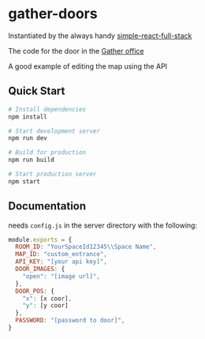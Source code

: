 # gather-doors

Instantiated by the always handy [simple-react-full-stack](https://github.com/crsandeep/simple-react-full-stack)

The code for the door in the [Gather office](https://staging.gather.town/app/oxrhEtb3sV7VutbQ/GatherOffice)

A good example of editing the map using the API

## Quick Start

```bash
# Install dependencies
npm install

# Start development server
npm run dev

# Build for production
npm run build

# Start production server
npm start
```

## Documentation

needs `config.js` in the server directory with the following:

```js
module.exports = {
  ROOM_ID: "YourSpaceId12345\\Space Name",
  MAP_ID: "custom_entrance",
  API_KEY: "[your api key]",
  DOOR_IMAGES: {
    "open": "[image url]",
  },
  DOOR_POS: {
    "x": [x coor],
    "y": [y coor]
  },
  PASSWORD: "[password to door]",
}
```
